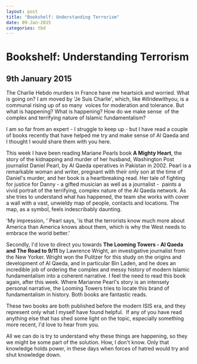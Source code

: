 ```yaml
---
layout: post
title: "Bookshelf: Understanding Terrorism"
date: 09-Jan-2015
categories: tbd
---
```


# Bookshelf: Understanding Terrorism

## 9th January 2015

The Charlie Hebdo murders in France have me heartsick and worried. What is going on? I am moved by 'Je Suis Charlie',   which,   like #illridewithyou, is a communal rising up of so many  voices for moderation and tolerance. But what is happening? What is happening? How do we make sense  of the complex and terrifying nature of Islamic fundamentalism?

I am so far from an expert - I struggle to keep up - but I have read a couple of books recently that have helped me try and make sense of Al Qaeda and I thought I would share them with you here.

This week I have been reading Mariane Pearls book **A Mighty Heart**, the story of the kidnapping and murder of her husband, Washington Post journalist Daniel Pearl, by Al Qaeda operatives in Pakistan in 2002. Pearl is a remarkable woman and writer, pregnant with their only son at the time of Daniel's murder, and her book is a heartbreaking read. Her tale of fighting for justice for Danny - a gifted musician as well as a journalist -  paints a vivid portrait of the terrifying, complex nature of the Al Qaeda network. As she tries to understand what has happened, the team she works with cover a wall with a vast, unwieldy map of people, contacts and locations. The map, as a symbol, feels indescribably daunting.

'My impression, ' Pearl says, 'is that the terrorists know much more about America than America knows about them, which is why the West needs to embrace the world better.'

Secondly, I'd love to direct you towards **The Looming Towers - Al Qaeda and The Road to 9/11** by Lawrence Wright, an investigative journalist from the New Yorker. Wright won the Pulitzer for this study on the origins and development of Al Qaeda, and in particular Bin Laden, and he does an incredible job of ordering the complex and messy history of modern Islamic fundamentalism into a coherent narrative. I feel the need to read this book again, after this week. Where Marianne Pearl's story is an intensely personal narrative, the Looming Towers tries to locate this brand of fundamentalism in history. Both books are fantastic reads.

These two books are both published before the modern ISIS era, and they represent only what I myself have found helpful.  If any of you have read anything else that has shed some light on the topic, especially something more recent, I'd love to hear from you.

All we can do is try to understand why these things are happening, so they we might be some part of the solution. How, I don't know. Only that knowledge holds power, in these days when forces of hatred would try and shut knowledge down.
